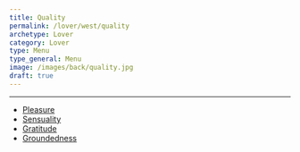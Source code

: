 ```yaml
---
title: Quality
permalink: /lover/west/quality
archetype: Lover
category: Lover
type: Menu
type_general: Menu
image: /images/back/quality.jpg
draft: true
---
```


---
- [Pleasure](/lover/west/quality/pleasure)
- [Sensuality](/lover/west/quality/sensuality)
- [Gratitude](/lover/west/quality/gratitude)
- [Groundedness](/lover/west/quality/groundedness)
